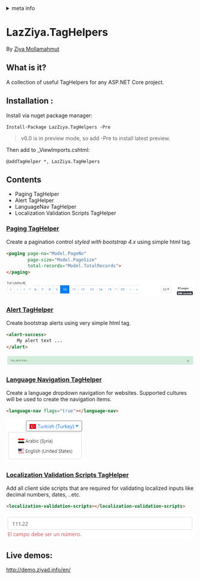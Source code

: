 <!-- meta tags details, will be assigned to meta tags inside header by js -->
<div id="meta-info">
<details><summary>meta info</summary>

> * Title: <i id="md-title">LazZiya.TagHelpers</i>
> * Keywords: <i id="md-keywords">asp.net-core, taghelpers, paging, alerts, language, dropdown, localization, valdiation, scripts</i>
> * Description: <i id="md-description">A collection of usefull tag helpers for every Asp.Net Core web app.</i>
> * Author: <i id="md-author">Ziya Mollamahmut</i>
> * Date: <i id="md-date">01-Mar-2021</i>
> * Image: <i id="md-image">https://github.com/LazZiya/Docs/raw/master/LazZiya.TagHelpers/v6.0/images/lazziya-tagheleprs-logo.png</i>
> * Image-alt: <i id="md-image-alt">LazZiya.TagHelpers Logo</i>
> * Version: <i id="md-version">v6.0</i>

</details>
</div>

# LazZiya.TagHelpers

By [Ziya Mollamahmut](https://github.com/LazZiya)

## What is it?
A collection of useful TagHelpers for any ASP.NET Core project.

## Installation :

Install via nuget package manager:
````
Install-Package LazZiya.TagHelpers -Pre
````

> v6.0 is in preview mode, so add -Pre to install latest preview.

Then add to _ViewImports.cshtml:
````razor
@addTagHelper *, LazZiya.TagHelpers
````

## Contents
- Paging TagHelper
- Alert TagHelper
- LanguageNav TagHelper
- Localization Validation Scripts TagHelper

### [Paging TagHelper][1]
Create a pagination control _styled with bootstrap 4.x_ using simple html tag.

````html
<paging page-no="Model.PageNo" 
        page-size="Model.PageSize"
        total-records="Model.TotalRecords">
</paging>
````
[![PagingTagHelper default](https://github.com/LazZiya/Docs/raw/master/LazZiya.TagHelpers/v6.0/images/paging-tag-helper-full.PNG)][1]

### [Alert TagHelper ][2]
Create bootstrap alerts using very simple html tag.

````html
<alert-success>
    My alert text ...
</alert>
````
[![AlertTagHelper - success](https://github.com/LazZiya/Docs/raw/master/LazZiya.TagHelpers/v6.0/images/alert-taghelper-success.PNG)][2]

### [Language Navigation TagHelper][3]
Create a language dropdown navigation for websites. Supported cultures will be used to create the navigation items.

````html
<language-nav flags="true"></language-nav>
````
[![LanguageNavTagHelper with flags](https://github.com/LazZiya/Docs/raw/master/LazZiya.TagHelpers/v6.0/images/languagenav-taghelper-with-flags.PNG)][3]

### [Localization Validation Scripts TagHelper][4]
Add all client side scripts that are required for validating localized inputs like decimal numbers, dates, ..etc.
````html
<localization-validation-scripts></localization-validation-scripts>
````
[![Localization number es](https://github.com/LazZiya/Docs/raw/master/LazZiya.TagHelpers/v6.0/images/localization-validiation-scripts-number-es.PNG)][4]

## Live demos:
http://demo.ziyad.info/en/

[1]:Paging-TagHelper-Basic-Setup.md
[2]:Alerts-TagHelper-Front-end-Alerts.md
[3]:LanguageNav-TagHelper-Setup.md
[4]:LocalizationValidationScripts-TagHelper-Setup.md
